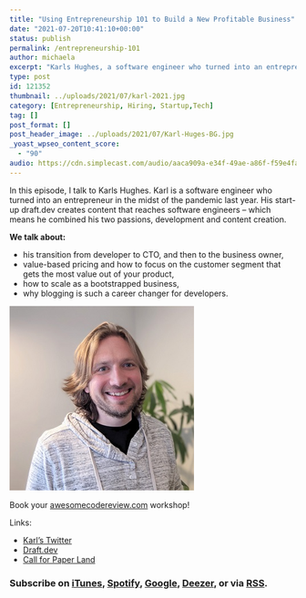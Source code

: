 ```yaml
---
title: "Using Entrepreneurship 101 to Build a New Profitable Business"
date: "2021-07-20T10:41:10+00:00"
status: publish
permalink: /entrepreneurship-101
author: michaela
excerpt: "Karls Hughes, a software engineer who turned into an entrepreneur, tells us all about how to start a successful business."
type: post
id: 121352
thumbnail: ../uploads/2021/07/karl-2021.jpg
category: [Entrepreneurship, Hiring, Startup,Tech]
tag: []
post_format: []
post_header_image: ../uploads/2021/07/Karl-Huges-BG.jpg
_yoast_wpseo_content_score:
  - "90"
audio: https://cdn.simplecast.com/audio/aaca909a-e34f-49ae-a86f-f59e4fa807f0/episodes/aeb45b70-2198-4f9a-ba14-ca9eded05e19/audio/ba023e2c-ff2f-4a15-8bb9-6b073ace9b20/default_tc.mp3
---
```


In this episode, I talk to Karls Hughes. Karl is a software engineer who turned into an entrepreneur in the midst of the pandemic last year. His start-up draft.dev creates content that reaches software engineers – which means he combined his two passions, development and content creation.

**We talk about:**

- his transition from developer to CTO, and then to the business owner,
- value-based pricing and how to focus on the customer segment that gets the most value out of your product,
- how to scale as a bootstrapped business,
- why blogging is such a career changer for developers.

![](../uploads/2021/07/karl-2021.jpg)

Book your [awesomecodereview.com](https://www.michaelagreiler.com/workshops) workshop!

Links:

- [Karl’s Twitter](https://twitter.com/KarlLHughes)
- [Draft.dev](https://draft.dev/)
- [Call for Paper Land](https://www.cfpland.com/)

### Subscribe on [iTunes](https://podcasts.apple.com/at/podcast/software-engineering-unlocked/id1477527378?l=en), [Spotify](https://open.spotify.com/show/2wz1OneBIDXpbBYeuyIsJL?si=2I0R0HuaTLK6RT0f7lDIFg), [Google](https://www.google.com/podcasts?feed=aHR0cHM6Ly9mZWVkcy5zaW1wbGVjYXN0LmNvbS9LMV9tdjBDSg%3D%3D), [Deezer](https://www.deezer.com/show/465682), or via [RSS](https://www.software-engineering-unlocked.com/subscribe/).
